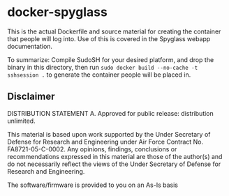 # docker-spyglass

This is the actual Dockerfile and source material for creating the container
that people will log into. Use of this is covered in the Spyglass webapp
documentation.

To summarize: Compile SudoSH for your desired platform, and drop the binary
in this directory, then run `sudo docker build --no-cache -t sshsession .`
to generate the container people will be placed in.

## Disclaimer

DISTRIBUTION STATEMENT A. Approved for public release: distribution unlimited.

This material is based upon work supported by the Under Secretary of Defense for Research and Engineering under Air Force Contract No. FA8721-05-C-0002. Any opinions, findings, conclusions or recommendations expressed in this material are those of the author(s) and do not necessarily reflect the views of the Under Secretary of Defense for Research and Engineering.

The software/firmware is provided to you on an As-Is basis
